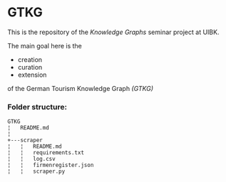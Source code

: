 # GTKG

This is the repository of the *Knowledge Graphs* seminar project at UIBK.

The main goal here is the 
- creation
- curation 
- extension

of the German Tourism Knowledge Graph *(GTKG)*

### Folder structure:

```
GTKG
¦   README.md   
¦
+---scraper
¦   ¦   README.md
¦   ¦   requirements.txt
¦   ¦   log.csv
¦   ¦   firmenregister.json
¦   ¦   scraper.py
```